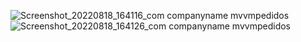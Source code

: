 
![Screenshot_20220818_164116_com companyname mvvmpedidos](https://user-images.githubusercontent.com/25255847/185508098-dc638dfe-777c-4459-ba68-350e4ee8253a.jpg)![Screenshot_20220818_164126_com companyname mvvmpedidos](https://user-images.githubusercontent.com/25255847/185508100-47ee7b2a-83ac-427c-9d8d-e374a81a81df.jpg)
